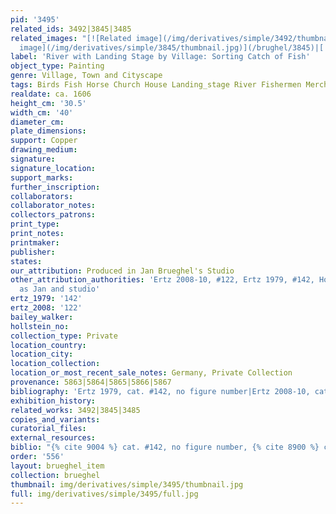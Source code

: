```yaml
---
pid: '3495'
related_ids: 3492|3845|3485
related_images: "[![Related image](/img/derivatives/simple/3492/thumbnail.jpg)](/brughel/3492)|[![Related
  image](/img/derivatives/simple/3845/thumbnail.jpg)](/brughel/3845)|[![Related image](/img/derivatives/simple/3485/thumbnail.jpg)](/brughel/3485)"
label: 'River with Landing Stage by Village: Sorting Catch of Fish'
object_type: Painting
genre: Village, Town and Cityscape
tags: Birds Fish Horse Church House Landing_stage River Fishermen Merchants Boat Wagon
realdate: ca. 1606
height_cm: '30.5'
width_cm: '40'
diameter_cm: 
plate_dimensions: 
support: Copper
drawing_medium: 
signature: 
signature_location: 
support_marks: 
further_inscription: 
collaborators: 
collaborator_notes: 
collectors_patrons: 
print_type: 
print_notes: 
printmaker: 
publisher: 
states: 
our_attribution: Produced in Jan Brueghel's Studio
other_attribution_authorities: 'Ertz 2008-10, #122, Ertz 1979, #142, Honig database
  as Jan and studio'
ertz_1979: '142'
ertz_2008: '122'
bailey_walker: 
hollstein_no: 
collection_type: Private
location_country: 
location_city: 
location_collection: 
location_or_most_recent_sale_notes: Germany, Private Collection
provenance: 5863|5864|5865|5866|5867
bibliography: 'Ertz 1979, cat. #142, no figure number|Ertz 2008-10, cat. #122'
exhibition_history: 
related_works: 3492|3845|3485
copies_and_variants: 
curatorial_files: 
external_resources: 
biblio: "{% cite 9004 %} cat. #142, no figure number, {% cite 8900 %} cat. #122"
order: '556'
layout: brueghel_item
collection: brueghel
thumbnail: img/derivatives/simple/3495/thumbnail.jpg
full: img/derivatives/simple/3495/full.jpg
---
```

